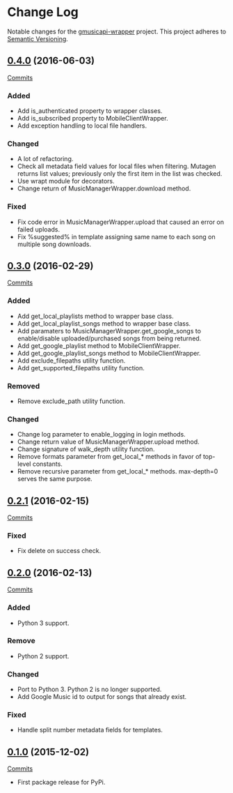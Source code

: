# Change Log

Notable changes for the [gmusicapi-wrapper](https://github.com/thebigmunch/gmusicapi-wrapper) project. This project adheres to [Semantic Versioning](http://semver.org/).


## [0.4.0](https://github.com/thebigmunch/gmusicapi-wrapper/releases/tag/0.4.0) (2016-06-03)

[Commits](https://github.com/thebigmunch/gmusicapi-wrapper/compare/0.3.0...0.4.0)

### Added

* Add is_authenticated property to wrapper classes.
* Add is_subscribed property to MobileClientWrapper.
* Add exception handling to local file handlers.

### Changed

* A lot of refactoring.
* Check all metadata field values for local files when filtering. Mutagen returns list values; previously only the first item in the list was checked.
* Use wrapt module for decorators.
* Change return of MusicManagerWrapper.download method.

### Fixed

* Fix code error in MusicManagerWrapper.upload that caused an error on failed uploads.
* Fix %suggested% in template assigning same name to each song on multiple song downloads.


## [0.3.0](https://github.com/thebigmunch/gmusicapi-wrapper/releases/tag/0.3.0) (2016-02-29)

[Commits](https://github.com/thebigmunch/gmusicapi-wrapper/compare/0.2.1...0.3.0)

### Added

* Add get_local_playlists method to wrapper base class.
* Add get_local_playlist_songs method to wrapper base class.
* Add paramaters to MusicManagerWrapper.get_google_songs to enable/disable uploaded/purchased songs from being returned.
* Add get_google_playlist method to MobileClientWrapper.
* Add get_google_playlist_songs method to MobileClientWrapper.
* Add exclude_filepaths utility function.
* Add get_supported_filepaths utility function.

### Removed

* Remove exclude_path utility function.

### Changed

* Change log parameter to enable_logging in login methods.
* Change return value of MusicManagerWrapper.upload method.
* Change signature of walk_depth utility function.
* Remove formats parameter from get_local_* methods in favor of top-level constants.
* Remove recursive parameter from get_local_* methods. max-depth=0 serves the same purpose.


## [0.2.1](https://github.com/thebigmunch/gmusicapi-wrapper/releases/tag/0.2.1) (2016-02-15)

[Commits](https://github.com/thebigmunch/gmusicapi-wrapper/compare/0.2.0...0.2.1)

### Fixed

* Fix delete on success check.


## [0.2.0](https://github.com/thebigmunch/gmusicapi-wrapper/releases/tag/0.2.0) (2016-02-13)

[Commits](https://github.com/thebigmunch/gmusicapi-wrapper/compare/0.1.0...0.2.0)

### Added

* Python 3 support.

### Remove

* Python 2 support.

### Changed

* Port to Python 3. Python 2 is no longer supported.
* Add Google Music id to output for songs that already exist.

### Fixed

* Handle split number metadata fields for templates.


## [0.1.0](https://github.com/thebigmunch/gmusicapi-wrapper/releases/tag/0.1.0) (2015-12-02)

[Commits](https://github.com/thebigmunch/gmusicapi-wrapper/compare/ea58bb5fc797f358755d1f8280ea15a387c19fd2...0.1.0)

* First package release for PyPi.
